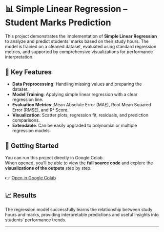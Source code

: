 # 📊 Simple Linear Regression – Student Marks Prediction  

This project demonstrates the implementation of **Simple Linear Regression** to analyze and predict students’ marks based on their study hours. The model is trained on a cleaned dataset, evaluated using standard regression metrics, and supported by comprehensive visualizations for performance interpretation.  

## 🔎 Key Features  
- **Data Preprocessing**: Handling missing values and preparing the dataset.  
- **Model Training**: Applying simple linear regression with a clear regression line.  
- **Evaluation Metrics**: Mean Absolute Error (MAE), Root Mean Squared Error (RMSE), and R² Score.  
- **Visualization**: Scatter plots, regression fit, residuals, and prediction comparisons.  
- **Extendable**: Can be easily upgraded to polynomial or multiple regression models.  

## 🚀 Getting Started  
You can run this project directly in Google Colab.  
When opened, you’ll be able to view the **full source code** and explore the **visualizations of the outputs** step by step.  

👉 [Open in Google Colab](https://colab.research.google.com/drive/1iD85BXkFpSULf7NSYSs1uQZjoeOVSKBW?usp=sharing)  

## 📈 Results  
The regression model successfully learns the relationship between study hours and marks, providing interpretable predictions and useful insights into students’ performance trends.  

---
